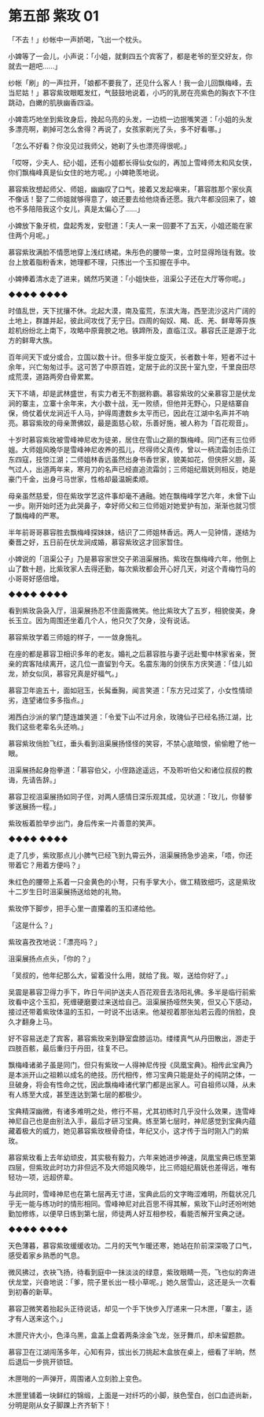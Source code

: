 # 第五部 紫玫 01

「不去！」纱帐中一声娇喝，飞出一个枕头。

小婢等了一会儿，小声说：「小姐，就剩四五个宾客了，都是老爷的至交好友，你就去一趟吧……」

纱帐「刷」的一声拉开，「娘都不要我了，还见什么客人！我一会儿回飘梅峰，去当尼姑！」慕容紫玫眼眶发红，气鼓鼓地说着，小巧的乳房在亮紫色的胸衣下不住跳动，白嫩的肌肤幽香四溢。

小婢乖巧地坐到紫玫身后，挽起乌亮的头发，一边梳一边抿嘴笑道：「小姐的头发多漂亮啊，剃掉可怎么舍得？再说了，女孩家剃光了头，多不好看哪。」

「怎么不好看？你没见过我师父，她剃了头也漂亮得很呢。」

「哎呀，少夫人、纪小姐，还有小姐都长得仙女似的，再加上雪峰师太和风女侠，你们飘梅峰真是仙女住的地方呢。」小婢艳羡地说。

慕容紫玫想起师父、师姐，幽幽叹了口气，接着又发起嗔来，「慕容胜那个家伙真不像话！娶了二师姐就够得意了，娘还要去给他烧香还愿。我六年都没回来了，娘也不多陪陪我这个女儿，真是太偏心了……」

小婢放下象牙梳，盘起秀发，安慰道：「夫人一来一回要不了五天，小姐还能在家住两个月呢。」

慕容紫玫满脸不情愿地穿上浅红绣裙。朱彤色的腰带一束，立时显得玲珑有致。妆台上放着脂粉香末，她理都不理，只拣出一个玉扣握在手中。

小婢捧着清水走了进来，嫣然巧笑道：「小姐快些，沮渠公子还在大厅等你呢。」

◆◆◆◆ ◆◆◆◆

时值乱世，天下扰攘不休。北起大漠，南及蛮荒，东滨大海，西至流沙这片广阔的土地上，群雄并起，彼此间攻伐了无宁日。四周的匈奴、羯、氐、羌、鲜卑等异族趁机纷纷北上南下，攻略中原膏腴之地。铁蹄所及，直临江汉。慕容氏正是源于北方的鲜卑大族。

百年间天下或分或合，立国以数十计。但多半旋立旋灭，长者数十年，短者不过十余年，兴亡匆匆过手。这可苦了中原百姓，定居于此的汉民十室九空，千里良田尽成荒漠，道路两旁白骨累累。

天下不靖，却是武林盛世，有实力者无不割据称霸。慕容紫玫的父亲慕容卫是伏龙涧的寨主，立寨十余年来，大小数十战，无一败绩，但他并无野心，只是结寨自保，倚仗着伏龙涧近千人马，护得周遭数乡太平而已，因此在江湖中名声并不响亮。慕容紫玫的母亲萧佛奴，最是面慈心软，乐善好施，被人称为「百花观音」。

十岁时慕容紫玫被雪峰神尼收为徒弟，居住在雪山之巅的飘梅峰。同门还有三位师姐。大师姐风晚华是雪峰神尼收养的孤儿，尽得师父真传，曾以一柄流霜剑击杀江东四寇，技惊江湖；二师姐林香远虽然出身书香世家，貌美如花，但侠肝义胆，英气过人，出道两年来，寒月刀的名声已经直追流霜剑；三师姐纪眉妩则相反，她是豪门千金，出身弓马世家，性格却最温婉柔顺。

母亲虽然慈爱，但在紫玫学艺这件事却毫不通融。她在飘梅峰学艺六年，未曾下山一步。刚开始时还为此哭鼻子，幸好师父和三位师姐对她爱护有加，渐渐也就习惯了飘梅峰的严寒。

半年前哥哥慕容胜去飘梅峰探妹妹，结识了二师姐林香远。两人一见钟情，遂结为秦晋之好，五日前在伏龙涧成婚，慕容紫玫这才回家暂住。

小婢说的「沮渠公子」乃是慕容家世交子弟沮渠展扬。紫玫在飘梅峰六年，他倒上山了数十趟，比紫玫家人去得还勤，每次紫玫都会开心好几天，对这个青梅竹马的小哥哥好感倍增。

◆◆◆◆ ◆◆◆◆

看到紫玫袅袅入厅，沮渠展扬忍不住面露微笑。他比紫玫大了五岁，相貌俊美，身长玉立。因为周围还坐着几个人，他只欠了欠身，没有说话。

慕容紫玫学着三师姐的样子，一一敛身施礼。

在座的都是慕容卫相识多年的老友。婚礼之后慕容胜与妻子远赴蜀中林家省亲，贺亲的宾客陆续离开，这几位一直留到今天。名震东海的剑侠东方庆笑道：「佳儿如龙，娇女似凤，慕容兄真是好福气。」

慕容卫年逾五十，面如冠玉，长髯垂胸，闻言笑道：「东方兄过奖了，小女性情顽劣，连望诸位多多指点。」

湘西白沙派的掌门楚连雄笑道：「令爱下山不过月余，玫瑰仙子已经名扬江湖，比我们这些老辈名头还响。」

慕容紫玫俏脸飞红，垂头看到沮渠展扬怪怪的笑容，不禁心底暗恨，偷偷瞪了他一眼。

沮渠展扬起身抱拳道：「慕容伯父，小侄路途遥远，不及聆听伯父和诸位叔叔的教诲，先请告辞。」

慕容卫视沮渠展扬如同子侄，对两人感情日深乐观其成，见状道：「玫儿，你替爹爹送展扬一程。」

紫玫板着脸举步出门，身后传来一片善意的笑声。

◆◆◆◆ ◆◆◆◆

走了几步，紫玫那点儿小脾气已经飞到九霄云外，沮渠展扬急步追来，「唔，你还带着它？用着方便吗？」

朱红色的腰带上系着一只金黄色的小弩，只有手掌大小，做工精致细巧，这是紫玫十二岁生日时沮渠展扬送给她的礼物。

紫玫停下脚步，把手心里一直攥着的玉扣递给他。

「这是什么？」

紫玫喜孜孜地说：「漂亮吗？」

沮渠展扬点点头，「你的？」

「吴叔的，他年纪那么大，留着没什么用，就给了我。呶，送给你好了。」

吴震是慕容卫得力手下，昨日午间护送夫人百花观音去洛阳礼佛。多半是临行前紫玫看中这个玉扣，死缠硬磨要过来送给自己。沮渠展扬哑然失笑，但又心下感动，接过还带着紫玫体温的玉扣，一时说不出话来。他凝视着那张灿若云霞的俏脸，良久才翻身上马。

好不容易送走了宾客，慕容紫玫来到静室盘膝运功。缕缕真气从丹田散出，游走于四肢百骸，最后重归于丹田，往复不已。

飘梅峰诸弟子虽是同门，但只有紫玫一人得神尼传授《凤凰宝典》。相传此宝典乃是本派开山之祖赖以成名的绝技。历代相传，修习宝典只能是处子的纯阴之体，一旦破身，将会有性命之忧，因此飘梅峰诸代掌门都是出家人。可自祖师以降，从未有人练至大成，甚至连达到第七层的都极少。

宝典精深幽微，有诸多难明之处，修行不易，尤其初练时几乎没什么效果，连雪峰神尼自己也是由别法入手，最后才研习宝典。练至第七层时，神尼感觉到宝典内蕴藏着极大的威力，她见慕容紫玫根骨奇佳，年纪又小，这才传于当时刚入门的紫玫。

慕容紫玫看上去年幼顽皮，其实极有毅力，六年来她进步神速，凤凰宝典已练至第四层，但紫玫此时功力非但远不及大师姐风晚华，比三师姐纪眉妩也差得远，唯有轻功一项，远超侪辈。

与此同时，雪峰神尼也在第七层再无寸进，宝典此后的文字晦涩难明，所载状况几乎无一能与练功时的情形相同。雪峰神尼对此百思不得其解，紫玫下山时还吩咐她勤加修练，以便早日练到第七层，师徒两人好互相参校，看能否解开宝典之谜。

◆◆◆◆ ◆◆◆◆

天色薄暮，慕容紫玫缓缓收功。二月的天气乍暖还寒，她站在阶前深深吸了口气，感受着家乡熟悉的气息。

微风拂过，衣袂飞扬，待看到庭中一抹淡淡的绿意，紫玫眼睛一亮，飞也似的奔进伏龙堂，兴奋地说：「爹，院子里长出一枝小草呢。」她久居雪山，这还是头一次看到初春的新草。

慕容卫微笑着抬起头正待说话，却见一个手下快步入厅递来一只木匣，「寨主，适才有人送来这个。」

木匣尺许大小，色泽乌黑，盒盖上盘着两条涂金飞龙，张牙舞爪，却未留题款。

慕容卫在江湖闯荡多年，心知有异，拔出长刀挑起木盒放在桌上，细看了半晌，然后退后一步挑开锁钮。

木匣啪的一声弹开，周围诸人立刻脸上变色。

木匣里铺着一块鲜红的锦缎，上面是一对纤巧的小脚，肤色莹白，创口血迹尚新，分明是刚从女子脚踝上齐齐斩下！

